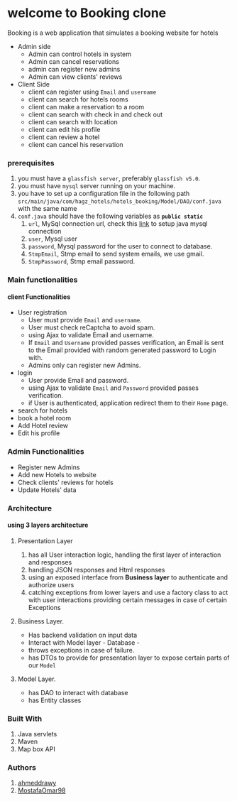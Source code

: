 # welcome to Booking clone
Booking is a web application that simulates a booking website for hotels
- Admin side
    - Admin can control hotels in system 
    - Admin can cancel reservations
    - admin can register new admins 
    - Admin can view clients' reviews
- Client Side
    - client can register using `Email` and `username`
    - client can search for hotels rooms
    - client can make a reservation to a room
    - client can search with check in and check out
    - client can search with location
    - client can edit his profile
    - client can review a hotel
    - client can cancel his reservation


### prerequisites
1. you must have a `glassfish server`, preferably `glassfish v5.0`.
2. you must have `mysql` server running on your machine.
2. you have to set up a configuration file in the following path `src/main/java/com/hagz_hotels/hotels_booking/Model/DAO/conf.java` with the same name
3. `conf.java` should have the following variables as **`public static`**
    1. `url`, MySql connection url, check this [link](https://www.javatpoint.com/example-to-connect-to-the-mysql-database) to setup java mysql connection
    2. `user`, Mysql user
    3. `password`, Mysql password for the user to connect to database.
    4. `StmpEmail`, Stmp email to send system emails, we use gmail.
    5. `StmpPassword`, Stmp email password.
### Main functionalities
#### client Functionalities
- User registration 
  - User must provide `Email` and `username`. 
  - User must check reCaptcha to avoid spam.
  - using Ajax to validate Email and username.
  - If `Email` and `Username` provided passes verification, an Email is sent to the Email provided with random generated password to Login with.
  - Admins only can register new Admins.
- login
  - User provide Email and password.
  - using Ajax to validate `Email` and `Password` provided passes verification.
  - if User is authenticated, application redirect them to their `Home` page.
- search for hotels
- book a hotel room
- Add Hotel review
- Edit his profile
### Admin Functionalities
- Register new Admins
- Add new Hotels to website
- Check clients' reviews for hotels
- Update Hotels' data


### Architecture
#### using 3 layers architecture
1.  Presentation Layer
    1. has all User interaction logic, handling the first layer of interaction and responses
    2. handling JSON responses and Html responses 
    3. using an exposed interface from **Business layer** to authenticate and  authorize users 
    4. catching exceptions from lower layers and use a factory class to act with user interactions providing certain messages in case of certain Exceptions 
2. Business Layer.
    * Has backend validation on input data
    * Interact with Model layer - Database - 
    * throws exceptions in case of failure.
    * has DTOs to provide for presentation layer to expose certain parts of our `Model`
    
3. Model Layer.
    * has DAO to interact with database
    * has Entity classes
    
### Built With
1. Java servlets
2. Maven
3. Map box API
### Authors
1. [ahmeddrawy](https://github.com/ahmeddrawy)
2. [MostafaOmar98](https://github.com/MostafaOmar98)
